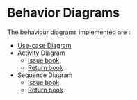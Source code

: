 # Behavior Diagrams

The behaviour diagrams implemented are :
* [Use-case Diagram](https://github.com/Rohinik7/LTTS_MiniProject/blob/main/2_Architecture/behavior%20Diagrams/Use_case.png)
* Activity Diagram
  * [Issue book](https://github.com/Rohinik7/LTTS_MiniProject/blob/main/2_Architecture/behavior%20Diagrams/Activity.png)
  * [Return book](https://github.com/Rohinik7/LTTS_MiniProject/blob/main/2_Architecture/behavior%20Diagrams/Activity_return.png)
* Sequence Diagram
  * [Issue book](https://github.com/Rohinik7/LTTS_MiniProject/blob/main/2_Architecture/behavior%20Diagrams/Sequence_issue.JPG)
  * [Return book](https://github.com/Rohinik7/LTTS_MiniProject/blob/main/2_Architecture/behavior%20Diagrams/sequence_return.JPG)

